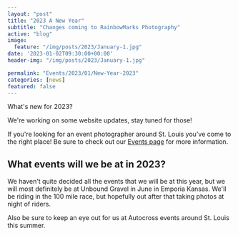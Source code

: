 ```yaml
---
layout: "post"
title: "2023 A New Year"
subtitle: "Changes coming to RainbowMarks Photography"
active: "blog"
image:
  feature: "/img/posts/2023/January-1.jpg"
date: '2023-01-02T09:30:00+00:00'
header-img: "/img/posts/2023/January-1.jpg"

permalink: "Events/2023/01/New-Year-2023"
categories: [news]
featured: false
---
```

What's new for 2023?

We're working on some website updates, stay tuned for those!

If you're looking for an event photographer around St. Louis you've come to the right place! Be sure to check out our [Events page](/events) for more information.

## What events will we be at in 2023? 
We haven't quite decided all the events that we will be at this year, but we will most definitely be at Unbound Gravel in June in Emporia Kansas. We'll be riding in the 100 mile race, but hopefully out after that taking photos at night of riders. 

Also be sure to keep an eye out for us at Autocross events around St. Louis this summer.